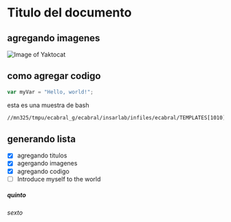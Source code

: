 # Titulo del documento
## agregando imagenes

![Image of Yaktocat](https://octodex.github.com/images/yaktocat.png)

## como agregar codigo

``` javascript
var myVar = "Hello, world!";
```
esta es una muestra de bash

```bash
//mn325/tmpu/ecabral_g/ecabral/insarlab/infiles/ecabral/TEMPLATES[1010] cd $SCRATCHDIR
```

## generando lista

- [x] agregando titulos
- [x] agergando imagenes
- [x] agregando codigo
- [ ] Introduce myself to the world

##### quinto
###### sexto

